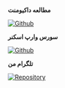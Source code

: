 
**مطالعه داکیومنت**  

[![Github](https://img.shields.io/badge/Start_Reading-Docs-blue.svg?logo=github)](https://arshiacomplus.github.io/docs/getting-started/)

**سورس وارپ اسکنر**  

[![Github](https://img.shields.io/badge/Warp_Scanner-GitHub-blue.svg?logo=github)](https://github.com/arshiacomplus/WarpScanner)  


**تلگرام من**  

[![Repository](https://img.shields.io/badge/Arshia's-Telegram-004953.svg?logo=rockstargames)](https://t.me/arshia_mod_fun)  
